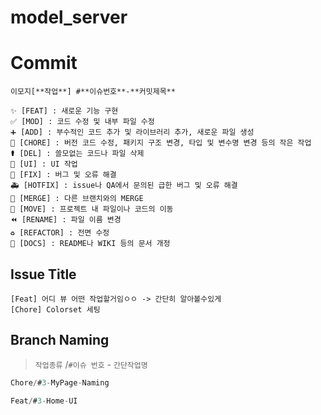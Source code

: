 # model_server

# Commit

```plaintext
이모지[**작업**] #**이슈번호**-**커밋제목**

✨ [FEAT] : 새로운 기능 구현
✅ [MOD] : 코드 수정 및 내부 파일 수정
➕ [ADD] : 부수적인 코드 추가 및 라이브러리 추가, 새로운 파일 생성
🎀 [CHORE] : 버전 코드 수정, 패키지 구조 변경, 타입 및 변수명 변경 등의 작은 작업
⚰️ [DEL] : 쓸모없는 코드나 파일 삭제
💄 [UI] : UI 작업
🔨 [FIX] : 버그 및 오류 해결
🚑️ [HOTFIX] : issue나 QA에서 문의된 급한 버그 및 오류 해결
🔀 [MERGE] : 다른 브랜치와의 MERGE
🚚 [MOVE] : 프로젝트 내 파일이나 코드의 이동
⏪️ [RENAME] : 파일 이름 변경
♻️ [REFACTOR] : 전면 수정
📝 [DOCS] : README나 WIKI 등의 문서 개정
```

## Issue Title

```plaintext
[Feat] 어디 뷰 어떤 작업할거임ㅇㅇ -> 간단히 알아볼수있게
[Chore] Colorset 세팅
```

## Branch Naming

> `작업종류` /`#이슈 번호` - `간단작업명`
> 

```swift
Chore/#3-MyPage-Naming

Feat/#3-Home-UI
```

